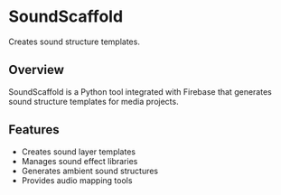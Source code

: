 # SoundScaffold

Creates sound structure templates.

## Overview

SoundScaffold is a Python tool integrated with Firebase that generates sound structure templates for media projects.

## Features

- Creates sound layer templates
- Manages sound effect libraries
- Generates ambient sound structures
- Provides audio mapping tools

